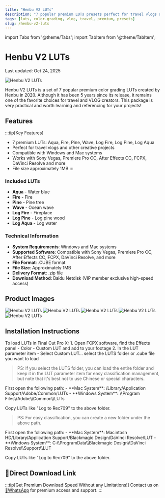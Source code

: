```yaml
---
title: "Henbu V2 LUTs"
description: "7 popular premium LUTs presets perfect for travel vlogs and more"
tags: [luts, color-grading, vlog, travel, premium, presets]
slug: /henbu-v2-luts
---
```


import Tabs from '@theme/Tabs';
import TabItem from '@theme/TabItem';

# Henbu V2 LUTs

<time datetime="2025-10-24">Last updated: Oct 24, 2025</time>

![Henbu V2 LUTs](https://www.vfx123.com/wp-content/uploads/2025/10/1760609488-48293b12c86d24d.webp)

Henbu V2 LUTs is a set of 7 popular premium color grading LUTs created by Henbu in 2020. Although it has been 5 years since its release, it remains one of the favorite choices for travel and VLOG creators. This package is very practical and worth learning and referencing for your projects!

## Features

:::tip[Key Features]
- 7 premium LUTs: Aqua, Fire, Pine, Wave, Log Fire, Log Pine, Log Aqua
- Perfect for travel vlogs and other creative projects
- Compatible with Windows and Mac systems
- Works with Sony Vegas, Premiere Pro CC, After Effects CC, FCPX, DaVinci Resolve and more
- File size approximately 1MB
:::

### Included LUTs
- **Aqua** - Water blue
- **Fire** - Fire
- **Pine** - Pine tree
- **Wave** - Ocean wave
- **Log Fire** - Fireplace
- **Log Pine** - Log pine wood
- **Log Aqua** - Log water

### Technical Information

- **System Requirements**: Windows and Mac systems
- **Supported Software**: Compatible with Sony Vegas, Premiere Pro CC, After Effects CC, FCPX, DaVinci Resolve, and more
- **File Format**: .CUBE format
- **File Size**: Approximately 1MB
- **Delivery Format**: .zip file
- **Download Method**: Baidu Netdisk (VIP member exclusive high-speed access)

## Product Images

![Henbu V2 LUTs](https://www.vfx123.com/wp-content/uploads/2025/04/1745485401-ddd923e68f77db2.webp)
![Henbu V2 LUTs](https://www.vfx123.com/wp-content/uploads/2025/04/1745485406-f465d1c4423a6e0.webp)
![Henbu V2 LUTs](https://www.vfx123.com/wp-content/uploads/2025/04/1745485413-45506faef9e66a6.webp)
![Henbu V2 LUTs](https://www.vfx123.com/wp-content/uploads/2025/04/1745485418-194cfb4cd237653.webp)
![Henbu V2 LUTs](https://www.vfx123.com/wp-content/uploads/2025/04/1745485424-77337bcbc6ad556.webp)

## Installation Instructions

<Tabs>
<TabItem value="fcpx" label="Final Cut Pro X">
To load LUTs in Final Cut Pro X:
1. Open FCPX software, find the Effects panel - Color - Custom LUT and add to your footage
2. In the LUT parameter item - Select Custom LUT… select the LUTS folder or .cube file you want to load

> PS: If you select the LUTS folder, you can load the entire folder and keep it in the LUT parameter item for easy classification management, but note that it's best not to use Chinese or special characters.
</TabItem>

<TabItem value="premiere" label="Premiere Pro">
First open the following path:
- **Mac System**: /Library/Application Support/Adobe/Common/LUTs
- **Windows System**: \\Program Files\\Adobe\\Common\\LUTs

Copy LUTs like "Log to Rec709" to the above folder.

> PS: For easy classification, you can create a new folder under the above path.
</TabItem>

<TabItem value="resolve" label="DaVinci Resolve">
First open the following path:
- **Mac System**: Macintosh HD/Library/Application Support/Blackmagic Design/DaVinci Resolve/LUT
- **Windows System**: C:\\ProgramData\\Blackmagic Design\\DaVinci Resolve\\Support\\LUT

Copy LUTs like "Log to Rec709" to the above folder.

</TabItem>
</Tabs>

## 🚀Direct Download Link

:::tip[Get Premium Download Speed Without any Limitations!]
Contact us on [💬WhatsApp](https://wa.me/+8613237610083) for premium  access and support.
:::
